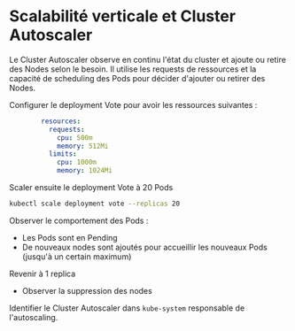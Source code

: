 # Scalabilité verticale et Cluster Autoscaler

Le Cluster Autoscaler observe en continu l'état du cluster et ajoute ou retire des Nodes selon le besoin. Il utilise les requests de ressources et la capacité de scheduling des Pods pour décider d'ajouter ou retirer des Nodes. 

Configurer le deployment Vote pour avoir les ressources suivantes :

```yaml
        resources:
          requests:
            cpu: 500m
            memory: 512Mi
          limits:
            cpu: 1000m
            memory: 1024Mi
```

Scaler ensuite le deployment Vote à 20 Pods

```sh
kubectl scale deployment vote --replicas 20
```

Observer le comportement des Pods :
- Les Pods sont en Pending
- De nouveaux nodes sont ajoutés pour accueillir les nouveaux Pods (jusqu'à un certain maximum)

Revenir à 1 replica
- Observer la suppression des nodes

Identifier le Cluster Autoscaler dans `kube-system` responsable de l'autoscaling. 